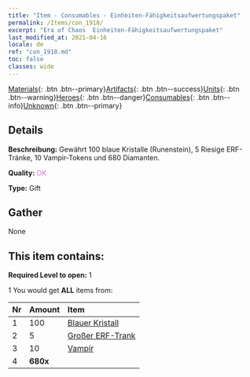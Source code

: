```yaml
---
title: "Item - Consumables - Einheiten-Fähigkeitsaufwertungspaket"
permalink: /Items/con_1918/
excerpt: "Era of Chaos  Einheiten-Fähigkeitsaufwertungspaket"
last_modified_at: 2021-04-16
locale: de
ref: "con_1918.md"
toc: false
classes: wide
---
```

 [Materials](/de/Items/){: .btn .btn--primary}[Artifacts](/de/Items/Artifacts/){: .btn .btn--success}[Units](/de/Items/Units/){: .btn .btn--warning}[Heroes](/de/Items/Heroes/){: .btn .btn--danger}[Consumables](/de/Items/Consumables/){: .btn .btn--info}[Unknown](/de/Items/Unknown/){: .btn .btn--primary}

## Details
 **Beschreibung:** Gewährt 100 blaue Kristalle (Runenstein), 5 Riesige ERF-Tränke, 10 Vampir-Tokens und 680 Diamanten.

 **Quality:** <span style="color: #DA70D6">OK</span>

 **Type:** Gift

## Gather

  None

## This item contains:

 **Required Level to open:** 1

 1 You would get **ALL** items  from:

  | Nr | Amount |     Item    |
  |:---|:-------|:------------|
  | 1 | 100 | [Blauer Kristall](/de/Items/con_716/) |  | 
  | 2 | 5 | [Großer ERF-Trank](/de/Items/con_702/) |  | 
  | 3 | 10 | [Vampir](/de/Items/unt_211/) |  | 
  | 4 |  **680x** | <i class="fas fa-gem"/> |  | 
